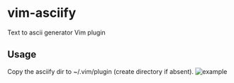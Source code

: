 # vim-asciify
Text to ascii generator Vim plugin

## Usage
Copy the asciify dir to ~/.vim/plugin (create directory if absent).
![example](https://preview.ibb.co/hR0mUe/ezgif_com_video_to_gif.gif)
